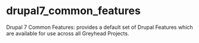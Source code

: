 # drupal7_common_features
Drupal 7 Common Features: provides a default set of Drupal Features which are available for use across all Greyhead Projects.

